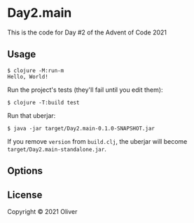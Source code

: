 # Day2.main

This is the code for Day #2 of the Advent of Code 2021

## Usage

    $ clojure -M:run-m
    Hello, World!

Run the project's tests (they'll fail until you edit them):

    $ clojure -T:build test

Run that uberjar:

    $ java -jar target/Day2.main-0.1.0-SNAPSHOT.jar

If you remove `version` from `build.clj`, the uberjar will become `target/Day2.main-standalone.jar`.

## Options

## License

Copyright © 2021 Oliver

